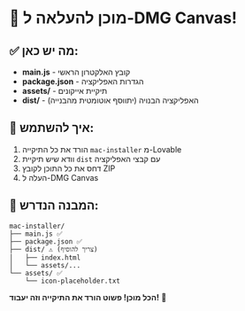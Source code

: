 # 🎯 מוכן להעלאה ל-DMG Canvas!

## ✅ מה יש כאן:
- **main.js** - קובץ האלקטרון הראשי
- **package.json** - הגדרות האפליקציה
- **assets/** - תיקיית אייקונים
- **dist/** - האפליקציה הבנויה (יתווסף אוטומטית מהבנייה)

## 🚀 איך להשתמש:
1. הורד את כל התיקייה `mac-installer` מ-Lovable
2. וודא שיש תיקיית `dist` עם קבצי האפליקציה
3. דחס את כל התוכן לקובץ ZIP
4. העלה ל-DMG Canvas

## 📁 המבנה הנדרש:
```
mac-installer/
├── main.js ✅
├── package.json ✅
├── dist/ ⚠️ (צריך להוסיף)
│   ├── index.html
│   └── assets/...
└── assets/ ✅
    └── icon-placeholder.txt
```

**הכל מוכן! פשוט הורד את התיקייה וזה יעבוד!** 🎉